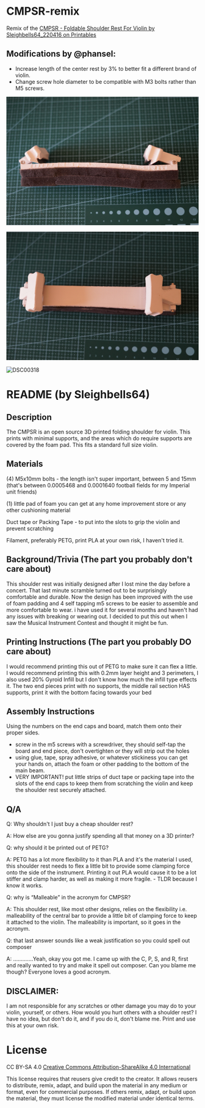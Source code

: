# CMPSR-remix
Remix of the [CMPSR - Foldable Shoulder Rest For Violin by Sleighbells64_220416 on Printables](https://www.printables.com/model/441235-cmpsr-foldable-shoulder-rest-for-violin)

## Modifications by @phansel:

- Increase length of the center rest by 3% to better fit a different brand of violin.
- Change screw hole diameter to be compatible with M3 bolts rather than M5 screws.

![DSC00320](images/DSC00320.JPG)

![DSC00319](images/DSC00319.JPG)

![DSC00318](images/DSC00318.JPG)

# README (by Sleighbells64)

## Description
The CMPSR is an open source 3D printed folding shoulder for violin. This prints with minimal supports, and the areas which do require supports are covered by the foam pad. This fits a standard full size violin.

## Materials

(4) M5x10mm bolts - the length isn't super important, between 5 and 15mm (that's between 0.0005468 and 0.0001640 football fields for my Imperial unit friends)

(1) little pad of foam you can get at any home improvement store or any other cushioning material

Duct tape or Packing Tape - to put into the slots to grip the violin and prevent scratching

Filament, preferably PETG, print PLA at your own risk, I haven't tried it.

## Background/Trivia (The part you probably don't care about)

This shoulder rest was initially designed after I lost mine the day before a concert. That last minute scramble turned out to be surprisingly comfortable and durable. Now the design has been improved with the use of foam padding and 4 self tapping m5 screws to be easier to assemble and more comfortable to wear. i have used it for several months and haven't had any issues with breaking or wearing out. I decided to put this out when I saw the Musical Instrument Contest and thought it might be fun.

## Printing Instructions  (The part you probably DO care about)

I would recommend printing this out of PETG to make sure it can flex a little. I would recommend printing this with 0.2mm layer height and 3 perimeters, I also used 20% Gyroid Infill but I don't know how much the infill type effects it. The two end pieces print with no supports, the middle rail section HAS supports, print it with the bottom facing towards your bed

## Assembly Instructions

Using the numbers on the end caps and board, match them onto their proper sides. 
- screw in the m5 screws with a screwdriver, they should self-tap the board and end piece, don't overtighten or they will strip out the holes
- using glue, tape, spray adhesive, or whatever stickiness you can get your hands on, attach the foam or other padding to the bottom of the main beam. 
- VERY IMPORTANT! put little strips of duct tape or packing tape into the slots of the end caps to keep them from scratching the violin and keep the shoulder rest securely attached.

## Q/A

Q: Why shouldn't I just buy a cheap shoulder rest?

A: How else are you gonna justify spending all that money on a 3D printer?

Q: why should it be printed out of PETG?

A: PETG has a lot more flexibility to it than PLA and it's the material I used, this shoulder rest needs to flex a little bit to provide some clamping force onto the side of the instrument. Printing it out PLA would cause it to be a lot stiffer and clamp harder, as well as making it more fragile. - TLDR because I know it works.

Q: why is “Malleable” in the acronym for CMPSR?

 A: This shoulder rest, like most other designs, relies on the flexibility i.e. malleability of the central bar to provide a little bit of clamping force to keep it attached to the violin. The malleability is important, so it goes in the acronym.

Q: that last answer sounds like a weak justification so you could spell out composer

A: ………….Yeah, okay you got me. I came up with the C, P, S, and R, first and really wanted to try and make it spell out composer. Can you blame me though? Everyone loves a good acronym.

## DISCLAIMER:
I am not responsible for any scratches or other damage you may do to your violin, yourself, or others. How would you hurt others with a shoulder rest? I have no idea, but don't do it, and if you do it, don't blame me. Print and use this at your own risk. 

# License
CC BY-SA 4.0
[Creative Commons Attribution-ShareAlike 4.0 International
](https://creativecommons.org/licenses/by-sa/4.0/)

This license requires that reusers give credit to the creator. It allows reusers to distribute, remix, adapt, and build upon the material in any medium or format, even for commercial purposes. If others remix, adapt, or build upon the material, they must license the modified material under identical terms. 
